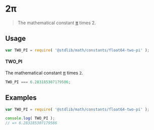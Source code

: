 # 2π

> The mathematical constant [π][pi] times 2.

<section class="usage">

## Usage

``` javascript
var TWO_PI = require( '@stdlib/math/constants/float64-two-pi' );
```

#### TWO_PI

The mathematical constant [π][pi] times `2`.

``` javascript
TWO_PI === 6.283185307179586;
```

</section>

<!-- /.usage -->


<section class="examples">

## Examples

<!-- TODO: better example -->

``` javascript
var TWO_PI = require( '@stdlib/math/constants/float64-two-pi' );

console.log( TWO_PI );
// => 6.283185307179586
```

</section>

<!-- /.examples -->


<section class="links">

<!-- FIXME -->

[pi]: @stdlib/math/constants/float64-pi

</section>

<!-- /.links -->
